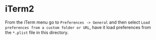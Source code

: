 # iTerm2

From the iTerm menu go to `Preferences -> General` and then select `Load preferences from a custom folder or URL`, have it load preferences from  the `*.plist` file in this directory. 
